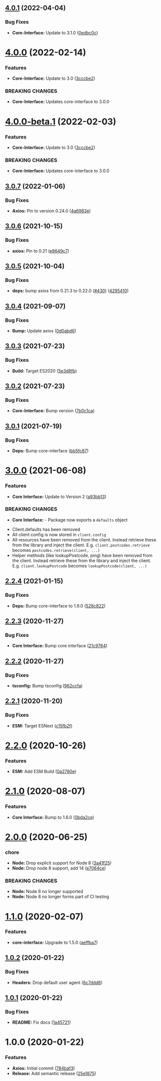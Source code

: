 ## [4.0.1](https://github.com/ideal-postcodes/core-axios/compare/4.0.0...4.0.1) (2022-04-04)


### Bug Fixes

* **Core-Interface:** Update to 3.1.0 ([0edbc0c](https://github.com/ideal-postcodes/core-axios/commit/0edbc0c))

# [4.0.0](https://github.com/ideal-postcodes/core-axios/compare/3.0.7...4.0.0) (2022-02-14)


### Features

* **Core-Interface:** Update to 3.0 ([3cccbe2](https://github.com/ideal-postcodes/core-axios/commit/3cccbe2))


### BREAKING CHANGES

* **Core-Interface:** Updates core-interface to 3.0.0

# [4.0.0-beta.1](https://github.com/ideal-postcodes/core-axios/compare/3.0.7...4.0.0-beta.1) (2022-02-03)


### Features

* **Core-Interface:** Update to 3.0 ([3cccbe2](https://github.com/ideal-postcodes/core-axios/commit/3cccbe2))


### BREAKING CHANGES

* **Core-Interface:** Updates core-interface to 3.0.0

## [3.0.7](https://github.com/ideal-postcodes/core-axios/compare/3.0.6...3.0.7) (2022-01-06)


### Bug Fixes

* **Axios:** Pin to version 0.24.0 ([4a6983e](https://github.com/ideal-postcodes/core-axios/commit/4a6983e))

## [3.0.6](https://github.com/ideal-postcodes/core-axios/compare/3.0.5...3.0.6) (2021-10-15)


### Bug Fixes

* **axios:** Pin to 0.21 ([e8649c7](https://github.com/ideal-postcodes/core-axios/commit/e8649c7))

## [3.0.5](https://github.com/ideal-postcodes/core-axios/compare/3.0.4...3.0.5) (2021-10-04)


### Bug Fixes

* **deps:** bump axios from 0.21.3 to 0.22.0 ([#430](https://github.com/ideal-postcodes/core-axios/issues/430)) ([4295410](https://github.com/ideal-postcodes/core-axios/commit/4295410))

## [3.0.4](https://github.com/ideal-postcodes/core-axios/compare/3.0.3...3.0.4) (2021-09-07)


### Bug Fixes

* **Bump:** Update axios ([0d0abd6](https://github.com/ideal-postcodes/core-axios/commit/0d0abd6))

## [3.0.3](https://github.com/ideal-postcodes/core-axios/compare/3.0.2...3.0.3) (2021-07-23)


### Bug Fixes

* **Build:** Target ES2020 ([5e3d8fb](https://github.com/ideal-postcodes/core-axios/commit/5e3d8fb))

## [3.0.2](https://github.com/ideal-postcodes/core-axios/compare/3.0.1...3.0.2) (2021-07-23)


### Bug Fixes

* **Core-Interface:** Bump version ([7b0c1ca](https://github.com/ideal-postcodes/core-axios/commit/7b0c1ca))

## [3.0.1](https://github.com/ideal-postcodes/core-axios/compare/3.0.0...3.0.1) (2021-07-19)


### Bug Fixes

* **Deps:** Bump core-interface ([bb5fc87](https://github.com/ideal-postcodes/core-axios/commit/bb5fc87))

# [3.0.0](https://github.com/ideal-postcodes/core-axios/compare/2.2.4...3.0.0) (2021-06-08)


### Features

* **Core Interface:** Update to Version 2 ([a93bb13](https://github.com/ideal-postcodes/core-axios/commit/a93bb13))


### BREAKING CHANGES

* **Core Interface:** - Package now exports a `defaults` object
- Client.defaults has been removed
- All client config is now stored in `client.config`
- All resources have been removed from the client. Instead retrieve
these from the library and inject the client. E.g.
`client.postcodes.retrieve` becomes `postcodes.retrieve(client, ...)`
- Helper methods (like lookupPostcode, ping) have been removed from the client.
Instead retrieve these from the library and inject the client. E.g.
`client.lookupPostcode` becomes `lookupPostcode(client, ...)`

## [2.2.4](https://github.com/ideal-postcodes/core-axios/compare/2.2.3...2.2.4) (2021-01-15)


### Bug Fixes

* **Deps:** Bump core-interface to 1.9.0 ([528c822](https://github.com/ideal-postcodes/core-axios/commit/528c822))

## [2.2.3](https://github.com/ideal-postcodes/core-axios/compare/2.2.2...2.2.3) (2020-11-27)


### Bug Fixes

* **Core Interface:** Bump core interface ([21c9764](https://github.com/ideal-postcodes/core-axios/commit/21c9764))

## [2.2.2](https://github.com/ideal-postcodes/core-axios/compare/2.2.1...2.2.2) (2020-11-27)


### Bug Fixes

* **tsconfig:** Bump tsconfig ([962ccfa](https://github.com/ideal-postcodes/core-axios/commit/962ccfa))

## [2.2.1](https://github.com/ideal-postcodes/core-axios/compare/2.2.0...2.2.1) (2020-11-20)


### Bug Fixes

* **ESM:** Target ESNext ([c15fb2f](https://github.com/ideal-postcodes/core-axios/commit/c15fb2f))

# [2.2.0](https://github.com/ideal-postcodes/core-axios/compare/2.1.0...2.2.0) (2020-10-26)


### Features

* **ESM:** Add ESM Build ([0a2780e](https://github.com/ideal-postcodes/core-axios/commit/0a2780e))

# [2.1.0](https://github.com/ideal-postcodes/core-axios/compare/2.0.0...2.1.0) (2020-08-07)


### Features

* **Core Interface:** Bump to 1.6.0 ([0bda2ce](https://github.com/ideal-postcodes/core-axios/commit/0bda2ce))

# [2.0.0](https://github.com/ideal-postcodes/core-axios/compare/1.1.0...2.0.0) (2020-06-25)


### chore

* **Node:** Drop explicit support for Node 8 ([3a41f25](https://github.com/ideal-postcodes/core-axios/commit/3a41f25))
* **Node:** Drop node 8 support, add 14 ([e7064ce](https://github.com/ideal-postcodes/core-axios/commit/e7064ce))


### BREAKING CHANGES

* **Node:** Node 8 no longer supported
* **Node:** Node 8 no longer forms part of CI testing

# [1.1.0](https://github.com/ideal-postcodes/core-axios/compare/1.0.2...1.1.0) (2020-02-07)


### Features

* **core-interface:** Upgrade to 1.5.0 ([aeffba7](https://github.com/ideal-postcodes/core-axios/commit/aeffba7))

## [1.0.2](https://github.com/ideal-postcodes/core-axios/compare/1.0.1...1.0.2) (2020-01-22)


### Bug Fixes

* **Headers:** Drop default user agent ([6c7ddd6](https://github.com/ideal-postcodes/core-axios/commit/6c7ddd6))

## [1.0.1](https://github.com/ideal-postcodes/core-axios/compare/1.0.0...1.0.1) (2020-01-22)


### Bug Fixes

* **README:** Fix docs ([1a45721](https://github.com/ideal-postcodes/core-axios/commit/1a45721))

# 1.0.0 (2020-01-22)


### Features

* **Axios:** Initial commit ([784baf3](https://github.com/ideal-postcodes/core-axios/commit/784baf3))
* **Release:** Add semantic release ([25e1875](https://github.com/ideal-postcodes/core-axios/commit/25e1875))
